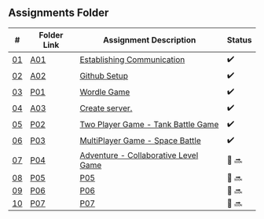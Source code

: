 ## Assignments Folder

|      #      | Folder Link  | Assignment Description | Status                 |
| :---------: | ------------ | ---------------------- |----------------------  |
| [01](https://github.com/rugbyprof/5443-2D-Gaming/tree/main/Assignments/00-A01) | [A01](https://github.com/rugbyprof/5443-2D-Gaming/tree/main/Assignments/00-A01) | [Establishing Communication](https://github.com/rugbyprof/5443-2D-Gaming/tree/main/Assignments/00-A01)|:heavy_check_mark: |
| [02](https://github.com/rugbyprof/5443-2D-Gaming/tree/main/Assignments/01-A02) | [A02](https://github.com/rugbyprof/5443-2D-Gaming/tree/main/Assignments/01-A02) | [Github Setup](https://github.com/rugbyprof/5443-2D-Gaming/tree/main/Assignments/01-A02) | :heavy_check_mark: |
| [03](./P01)       |  [P01](./P01) | [Wordle Game](./P01)    | :heavy_check_mark: |
| [04](https://github.com/rugbyprof/5443-2D-Gaming/tree/main/Assignments/03-A03)       |  [A03](https://github.com/rugbyprof/5443-2D-Gaming/tree/main/Assignments/03-A03) | [Create server.](https://github.com/rugbyprof/5443-2D-Gaming/tree/main/Assignments/03-A03) |:heavy_check_mark:  |
| [05](./P02)       |  [P02](./P02) | [Two Player Game  - Tank Battle Game](./P02)  |  :heavy_check_mark:|
| [06](./P03)       |  [P03](./P03) | [MultiPlayer Game - Space Battle](./P03)      |  :heavy_check_mark:|
| [07](./P04)       |  [P04](./P04) | [Adventure - Collaborative Level Game](./P04) | 🛑 :soon:|
| [08](./P05)       |  [P05](./P05) | [P05](./P05) | 🛑 :soon:|
| [09](./P06)       |  [P06](./P06) | [P06](./P06) | 🛑 :soon:|
| [10](./P07)       |  [P07](./P07) | [P07](./P07) | 🛑 :soon:|